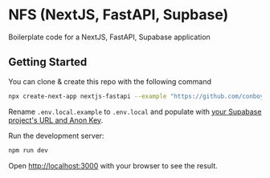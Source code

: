 # NFS (NextJS, FastAPI, Supbase)

Boilerplate code for a NextJS, FastAPI, Supabase application

## Getting Started

You can clone & create this repo with the following command

```bash
npx create-next-app nextjs-fastapi --example "https://github.com/conboy/nfs"
```

Rename `.env.local.example` to `.env.local` and populate with [your Supabase project's URL and Anon Key](https://supabase.com/dashboard/project/_/settings/api).

Run the development server:

```bash
npm run dev
```

Open [http://localhost:3000](http://localhost:3000) with your browser to see the result.
